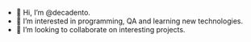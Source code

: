 - 👋 Hi, I’m @decadento.
- 👀 I’m interested in programming, QA and learning new technologies.
- 💞️ I’m looking to collaborate on interesting projects.



